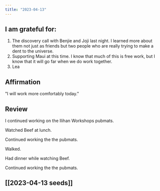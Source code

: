 ```yaml
---
title: "2023-04-13"
---
```

## I am grateful for:
1. The discovery call with Benjie and Joji last night. I learned more about them not just as friends but two people who are really trying to make a dent to the universe.
2. Supporting Maui at this time. I know that much of this is free work, but I know that it will go far when we do work together.
3. Lea

## Affirmation

"I will work more comfortably today."

## Review

I continued working on the Ilihan Workshops pubmats.

Watched Beef at lunch.

Continued working the the pubmats.

Walked.

Had dinner while watching Beef.

Continued working the the pubmats.

## [[2023-04-13 seeds]]